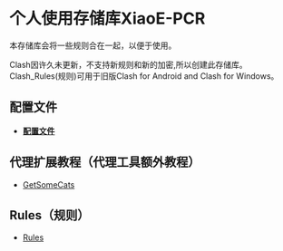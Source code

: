 # 个人使用存储库XiaoE-PCR

本存储库会将一些规则合在一起，以便于使用。

Clash因许久未更新，不支持新规则和新的加密,所以创建此存储库。Clash_Rules(规则)可用于旧版Clash for Android and Clash for Windows。

## 配置文件

- **[配置文件](https://github.com/LaolunsiG/XiaoE-PCR/tree/main/Config_File)**

## 代理扩展教程（代理工具额外教程）

- [GetSomeCats](https://github.com/getsomecat/GetSomeCats/tree/Surge)

## Rules（规则）

- [Rules](https://github.com/LaolunsiG/XiaoE-PCR/blob/main/rules/%E8%A7%84%E5%88%99%E8%B5%84%E6%BA%90.md)



